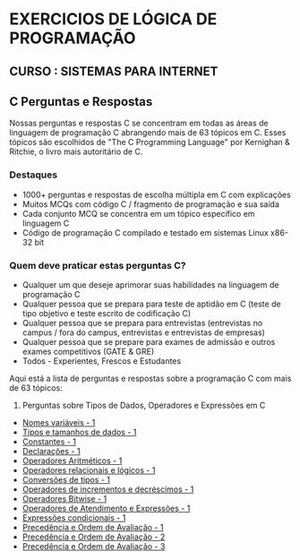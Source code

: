 # EXERCICIOS DE LÓGICA DE PROGRAMAÇÃO

## CURSO : SISTEMAS PARA INTERNET 

## C Perguntas e Respostas


Nossas perguntas e respostas C se concentram em todas as áreas de linguagem de programação C abrangendo mais de 63 tópicos em C. Esses tópicos são escolhidos de "The C Programming Language" por Kernighan & Ritchie, o livro mais autoritário de C.

### Destaques

- 1000+ perguntas e respostas de escolha múltipla em C com explicações
- Muitos MCQs com código C / fragmento de programação e sua saída
- Cada conjunto MCQ se concentra em um tópico específico em linguagem C
- Código de programação C compilado e testado em sistemas Linux x86-32 bit

### Quem deve praticar estas perguntas C?

- Qualquer um que deseje aprimorar suas habilidades na linguagem de programação C
- Qualquer pessoa que se prepara para teste de aptidão em C (teste de tipo objetivo e teste escrito de codificação C)
- Qualquer pessoa que se prepara para entrevistas (entrevistas no campus / fora do campus, entrevistas e entrevistas de empresas)
- Qualquer pessoa que se prepare para exames de admissão e outros exames competitivos (GATE & GRE)
- Todos - Experientes, Frescos e Estudantes

Aqui está a lista de perguntas e respostas sobre a programação C com mais de 63 tópicos:

1. Perguntas sobre Tipos de Dados, Operadores e Expressões em C

- [Nomes variáveis - 1](C_Question_and_Answers/Variable_Names_1.md)
- [Tipos e tamanhos de dados - 1]()
- [Constantes - 1]()
- [Declarações - 1]()
- [Operadores Aritméticos - 1]()
- [Operadores relacionais e lógicos - 1]()
- [Conversões de tipos - 1]()
- [Operadores de incrementos e decréscimos - 1]()
- [Operadores Bitwise - 1]()
- [Operadores de Atendimento e Expressões - 1]()
- [Expressões condicionais - 1]()
- [Precedência e Ordem de Avaliação - 1]()
- [Precedência e Ordem de Avaliação - 2]()
- [Precedência e Ordem de Avaliação - 3]()
